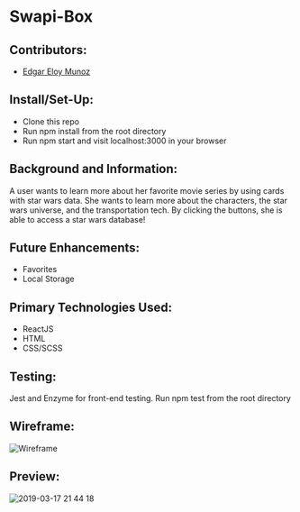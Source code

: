 # Swapi-Box


## Contributors: 
- [Edgar Eloy Munoz](https://github.com/criteriamor)

## Install/Set-Up:
- Clone this repo
- Run npm install from the root directory
- Run npm start and visit localhost:3000 in your browser

## Background and Information:
A user wants to learn more about her favorite movie series by using cards with star wars data. She wants to learn more about the characters, the star wars universe, and the transportation tech. By clicking the buttons, she is able to access a star wars database!

## Future Enhancements: 
- Favorites
- Local Storage

## Primary Technologies Used:
- ReactJS 
- HTML
- CSS/SCSS 

## Testing:
Jest and Enzyme for front-end testing.
Run npm test from the root directory

## Wireframe:

![Wireframe](https://user-images.githubusercontent.com/20582868/54505608-2a4b9400-48fe-11e9-8981-2d490e36f3ae.jpg)

## Preview: 

![2019-03-17 21 44 18](https://user-images.githubusercontent.com/20582868/54505553-fb352280-48fd-11e9-989d-13bd1fd27ebe.gif)

